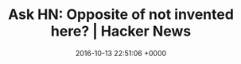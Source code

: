 ---
title: "Ask HN: Opposite of not invented here? | Hacker News"
date: 2016-10-13 22:51:06 +0000
url: https://news.ycombinator.com/item?id=12662767
---